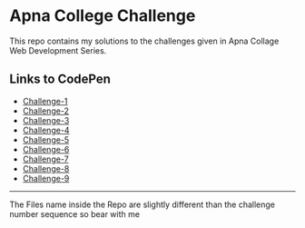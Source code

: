 # Apna College Challenge

This repo contains my solutions to the challenges given in Apna Collage Web Development Series.

## Links to CodePen

* [Challenge-1](https://codepen.io/_LLPABHINAB_/pen/NWEWLWO)
* [Challenge-2](https://codepen.io/_LLPABHINAB_/pen/vYQYzEJ)
* [Challenge-3](https://codepen.io/_LLPABHINAB_/pen/YzRzOyx)
* [Challenge-4](https://codepen.io/_LLPABHINAB_/pen/LYXYJyL)
* [Challenge-5](https://codepen.io/_LLPABHINAB_/pen/xxQxyXJ)
* [Challenge-6](https://codepen.io/_LLPABHINAB_/pen/jOQOXWJ)
* [Challenge-7](https://codepen.io/_LLPABHINAB_/pen/XWyWONe)
* [Challenge-8](https://codepen.io/_LLPABHINAB_/pen/ExOKvmd)
* [Challenge-9](https://codepen.io/_LLPABHINAB_/pen/ZEmWJyx)

____

The Files name inside the Repo are slightly different than the challenge number sequence so bear with me